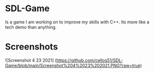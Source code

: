 # SDL-Game
Is a game I am working on to improve my skills with C++.
Its more like a tech demo than anything.

# Screenshots

![Screenshot 4 23 2021] (https://github.com/cellos51/SDL-Game/blob/main/Screenshot%204%2023%202021.PNG?raw=true)
